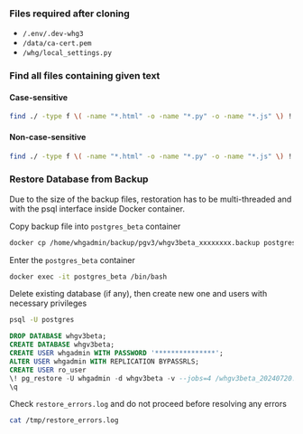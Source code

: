 ### Files required after cloning
- `/.env/.dev-whg3`
- `/data/ca-cert.pem`
- `/whg/local_settings.py`

### Find all files containing given text

#### Case-sensitive
```bash
find ./ -type f \( -name "*.html" -o -name "*.py" -o -name "*.js" \) ! -path "./whg/static/*" ! -path "./static/*" -exec grep -lz -P "Grossner" {} + | xargs -0 -I {} echo {} | sort -u | sed "s|^./||"
```

#### Non-case-sensitive
```bash
find ./ -type f \( -name "*.html" -o -name "*.py" -o -name "*.js" \) ! -path "./whg/static/*" ! -path "./static/*" -exec grep -lzi -P "grossner" {} + | xargs -0 -I {} echo {} | sort -u | sed "s|^./||"
```

### Restore Database from Backup

Due to the size of the backup files, restoration has to be multi-threaded and with the psql interface inside Docker container.

Copy backup file into `postgres_beta` container
```bash
docker cp /home/whgadmin/backup/pgv3/whgv3beta_xxxxxxxx.backup postgres_beta:/tmp/whgv3beta_xxxxxxxx.backup
```

Enter the `postgres_beta` container
```bash
docker exec -it postgres_beta /bin/bash
```

Delete existing database (if any), then create new one and users with necessary privileges
```bash
psql -U postgres
```
```sql
DROP DATABASE whgv3beta;
CREATE DATABASE whgv3beta;
CREATE USER whgadmin WITH PASSWORD '***************';
ALTER USER whgadmin WITH REPLICATION BYPASSRLS;
CREATE USER ro_user
\! pg_restore -U whgadmin -d whgv3beta -v --jobs=4 /whgv3beta_20240720.backup > /tmp/restore.log 2> /tmp/restore_errors.log
\q
```

Check `restore_errors.log` and do not proceed before resolving any errors
```bash
cat /tmp/restore_errors.log
```